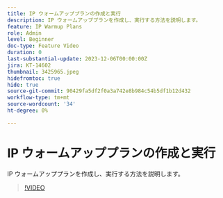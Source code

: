 ```yaml
---
title: IP ウォームアッププランの作成と実行
description: IP ウォームアッププランを作成し、実行する方法を説明します。
feature: IP Warmup Plans
role: Admin
level: Beginner
doc-type: Feature Video
duration: 0
last-substantial-update: 2023-12-06T00:00:00Z
jira: KT-14602
thumbnail: 3425965.jpeg
hidefromtoc: true
hide: true
source-git-commit: 90429fa5df2f0a3a742e8b984c54b5df1b12d432
workflow-type: tm+mt
source-wordcount: '34'
ht-degree: 0%

---
```



# IP ウォームアッププランの作成と実行

IP ウォームアッププランを作成し、実行する方法を説明します。

>[!VIDEO](https://video.tv.adobe.com/v/3425965/?learn=on)
